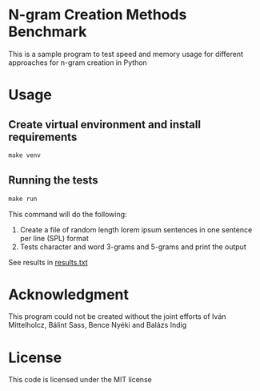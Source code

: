 # N-gram Creation Methods Benchmark

This is a sample program to test speed and memory usage for different approaches for n-gram creation in Python

# Usage

## Create virtual environment and install requirements

```txt
make venv
```

## Running the tests

```txt
make run
```

This command will do the following:

1. Create a file of random length lorem ipsum sentences in one sentence per line (SPL) format
2. Tests character and word 3-grams and 5-grams and print the output

See results in [results.txt](result.txt)

# Acknowledgment

This program could not be created without the joint efforts of
Iván Mittelholcz, Bálint Sass, Bence Nyéki and Balázs Indig

# License

This code is licensed under the MIT license
